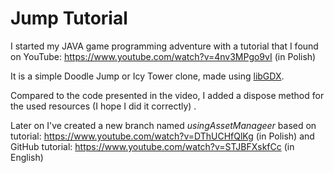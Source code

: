 # Jump Tutorial

I started my JAVA game programming adventure with a tutorial that I found on
YouTube: https://www.youtube.com/watch?v=4nv3MPgo9vI (in Polish)

It is a simple Doodle Jump or Icy Tower clone, made using <a href="https://libgdx.com/">libGDX</a>.

Compared to the code presented in the video, I added a dispose method for the used resources (I hope I did it correctly)
.

Later on I've created a new branch named <i>usingAssetManageer</i> based on
tutorial: https://www.youtube.com/watch?v=DThUCHfQlKg (in Polish) and GitHub
tutorial: https://www.youtube.com/watch?v=STJBFXskfCc (in English)